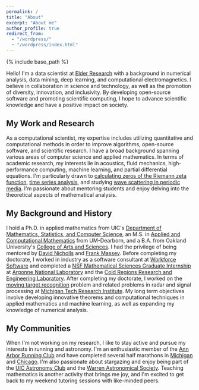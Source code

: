 ```yaml
---
permalink: /
title: "About"
excerpt: "About me"
author_profile: true
redirect_from: 
  - "/wordpress/"
  - "/wordpress/index.html"
---
```


{% include base_path %}

Hello! I'm a data scientist at [Elder Research](https://www.elderresearch.com/) with a background in numerical analysis, data mining, deep learning, and computational electromagnetics. I believe in collaboration in science and technology, as well as the promotion of diversity, innovation, and inclusivity. By developing open-source software and promoting scientific computing, I hope to advance scientific knowledge and have a positive impact on society.

## My Work and Research
As a computational scientist, my expertise includes utilizing quantitative and computational methods in order to improve algorithms, open-source software, and scientific research. I have a broad background spanning various areas of computer science and applied mathematics. In terms of academic research, my interests lie in acoustics, fluid mechanics, high-performance computing, machine learning, and partial differential equations. I'm particularly drawn to [calculating zeros of the Riemann zeta function](https://en.wikipedia.org/wiki/Riemann_hypothesis#Zeros_on_the_critical_line), [time series analysis](https://en.wikipedia.org/wiki/Time_series), and studying [wave scattering in periodic media](https://en.wikipedia.org/wiki/Multiple_scattering_theory). I'm passionate about mentoring students and enjoy delving into the theoretical aspects of mathematical analysis.

## My Background and History
I hold a Ph.D. in applied mathematics from UIC's [Department of Mathematics, Statistics, and Computer Science](https://mscs.uic.edu/), an M.S. in [Applied and Computational Mathematics](https://umdearborn.edu/casl/graduate-programs/programs/master-science-applied-and-computational-mathematics) from UM-Dearborn, and a B.A. from Oakland University's [College of Arts and Sciences](https://oakland.edu/business/undergraduate-majors-minors/economics/). I had the privilege of being mentored by [David Nicholls](http://homepages.math.uic.edu/~nicholls/) and [Frank Massey](http://www-personal.umd.umich.edu/~fmassey/). Before completing my doctorate, I worked in industry as a software consultant at [Workforce Software](https://workforcesoftware.com/) and completed a [NSF Mathematical Sciences Graduate Internship](https://beta.nsf.gov/funding/opportunities/nsf-mathematical-sciences-graduate-internship) at [Argonne National Laboratory](https://www.anl.gov/) and the [Cold Regions Research and Engineering Laboratory](https://www.erdc.usace.army.mil/Locations/CRREL/). After completing my doctorate, I worked on the [moving target recognition](https://en.wikipedia.org/wiki/Moving_target_indication) problem and related problems in radar and signal processing at [Michigan Tech Research Institute](https://www.mtu.edu/mtri/). My long term objectives involve developing innovative theorems and computational techniques in applied mathematics and machine learning, as well as expanding my knowledge of numerical analysis.

## My Communities
When I'm not working on my research, I like to stay active and pursue my interests in running and astronomy. I'm an enthusiastic member of the [Ann Arbor Running Club](https://www.annarborrunningcompany.com/pages/group-runs) and have completed several half marathons in [Michigan](https://dxa2.com/) and [Chicago](https://www.chicagohalfmarathon.com/). I'm also passionate about stargazing and enjoy being part of the [UIC Astronomy Club](https://astroclubatuic.weebly.com/) and the [Warren Astronomical Society](https://warrenastro.org/). Teaching mathematics is another activity that brings me joy, and I'm excited to get back to my weekend tutoring sessions with like-minded peers.
